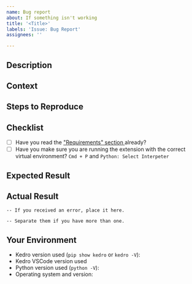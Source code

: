 ```yaml
---
name: Bug report
about: If something isn't working
title: '<Title>'
labels: 'Issue: Bug Report'
assignees: ''

---
```


## Description
<!-- Short description of the problem here. -->

## Context
<!-- How has this bug affected you? What were you trying to accomplish? -->

## Steps to Reproduce
<!-- Screenshots or recordings are much appreciated
1. [First Step]
2. [Second Step]
3. [And so on...] -->

## Checklist
- [ ] Have you read the ["Requirements" section ](https://github.com/kedro-org/vscode-kedro?tab=readme-ov-file#requirements) already?
- [ ] Have you make sure you are running the extension with the correct virtual environment? `Cmd + P` and `Python: Select Interpeter`

## Expected Result
<!-- Tell us what should happen. -->

## Actual Result
<!-- Tell us what happens instead. Click `Output` and select `Kedro` in VSCode, share the log if it is possible-->

```
-- If you received an error, place it here.
```

```
-- Separate them if you have more than one.
```

## Your Environment
<!-- Include as many relevant details about the environment in which you experienced the bug: -->

* Kedro version used (`pip show kedro` or `kedro -V`):
* Kedro VSCode version used
* Python version used (`python -V`):
* Operating system and version:
